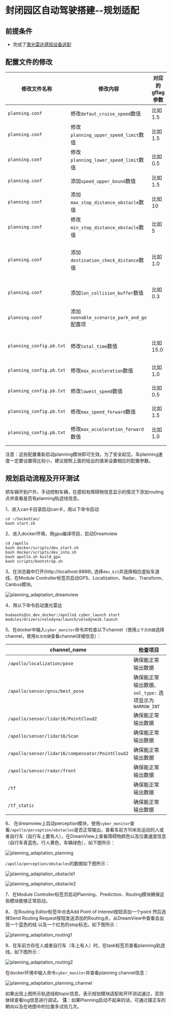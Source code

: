 # 封闭园区自动驾驶搭建--规划适配

## 前提条件

  - 完成了[激光雷达感知设备适配](Lidar_Based_Auto_Driving--Perception_Adaptation_cn.md)

## 配置文件的修改

|修改文件名称 | 修改内容 | 对应的gflag参数 | 作用 | 
|---|---|---|---|
|`planning.conf` | 修改`defaut_cruise_speed`数值| 比如1.5 | 默认巡航速度|
|`planning.conf` | 修改`planning_upper_speed_limit`数值| 比如1.5 |车planning最大速度 |
|`planning.conf` | 修改`planning_lower_speed_limit`数值| 比如0.5 |车planning最小速度 |
|`planning.conf` |添加`speed_upper_bound`数值| 比如1.5 | 车最大速度|
|`planning.conf` |添加`max_stop_distance_obstacle`数值| 比如10 | 障碍物最大停止距离|
|`planning.conf` |修改`min_stop_distance_obstacle`数值| 比如5 | 障碍物最小停止距离|
|`planning.conf` |添加`destination_check_distance`数值| 比如1.0 | 认为车已经到达目的地时，车与目的地距离|
|`planning.conf` |添加`lon_collision_buffer`数值| 比如0.3 | 车与障碍物的默认碰撞距离|
|`planning.conf` |添加`noenable_scenario_park_and_go`配置项|  | 使起步停车场景失效|
|`planning_config.pb.txt` |修改`total_time`数值| 比如15.0 | planning规划多长时间的路线|
|`planning_config.pb.txt` |修改`max_acceleration`数值| 比如1.0 | 车辆最大加速度|
|`planning_config.pb.txt` |修改`lowest_speed`数值| 比如0.5 | planning时车的最低速度|
|`planning_config.pb.txt` |修改`max_speed_forward`数值| 比如1.5 | 车前进的最大速度|
|`planning_config.pb.txt` |修改`max_acceleration_forward`数值| 比如1.0 | 车前进的最大加速度|

注意：这些配置重新启动planning模块即可生效。为了安全起见，车planning速度一定要设置得比较小，建议按照上面的给出的值来设置相应的配置参数。

## 规划启动流程及开环测试

把车辆开到户外，手动控制车辆，在感知有障碍物信息显示的情况下添加routing点并查看是否有planning轨迹线信息。

1、进入can卡目录启动can卡，用以下命令启动

    cd ~/SocketCan/
    bash start.sh

2、进入docker环境，用gpu编译项目，启动Dreamview 

    cd /apollo
    bash docker/scripts/dev_start.sh
    bash docker/scripts/dev_into.sh
    bash apollo.sh build_gpu
    bash scripts/bootstrap.sh

3、在浏览器中打开(http://localhost:8888), 选择`dev_kit`并选择相应虚拟车道线，在Module Controller标签页启动GPS、Localization、Radar、Transform、Canbus模块。

![planning_adaptation_dreamview](images/planning_adaptation_dreamview.jpeg)

4、用以下命令启动激光雷达 

    budaoshi@in_dev_docker:/apollo$ cyber_launch start modules/drivers/velodyne/launch/velodyne16.launch

5、在docker中输入`cyber_monitor`命令并检查以下channel（使用`上下方向键`选择channel，使用`右方向键`查看channel详细信息）：

|channel_name | 检查项目 | 
|---|---|
| `/apollo/localization/pose`| 确保能正常输出数据 | 
|`/apollo/sensor/gnss/best_pose` | 确保能正常输出数据、`sol_type:` 选项显示为`NARROW_INT`   |
|`/apollo/sensor/lidar16/PointCloud2` | 确保能正常输出数据|
|`/apollo/sensor/lidar16/Scan`| 确保能正常输出数据|
| `/apollo/sensor/lidar16/compensator/PointCloud2`  | 确保能正常输出数据 |
|`/apollo/sensor/radar/front`|确保能正常输出数据|
|`/tf`|确保能正常输出数据|
|`/tf_static`|确保能正常输出数据|

6、 在dreamview上启动perception模块，使用`cyber_monitor`查看`/apollo/perception/obstacles`是否正常输出，查看车前方10米处运动的人或者自行车（自行车上要有人），在DreamView上查看障碍物颜色以及位置速度信息（自行车青蓝色，行人黄色，车辆绿色），如下图所示：

![planning_adaptation_planning](images/planning_adaptation_planning.png)

`/apollo/perception/obstacles`的数据如下图所示：

![planning_adaptation_obstacle1](images/planning_adaptation_obstacle1.png)

![planning_adaptation_obstacle2](images/planning_adaptation_obstacle2.png)

7、在Module Controller标签页启动Planning、Prediction、Routing模块确保这些模块能够正常启动。

8、 在Routing Editor标签中点击Add Point of Interest按钮添加一个point 然后选择Send Routing Request按钮发送添加的Routing点，从DreamView中查看会出现一个蓝色的线 以及一个红色的stop标志。如下图所示：

![planning_adaptation_routing1](images/planning_adaptation_routing1.png)

9、在车前方存在人或者自行车（车上有人）时，在task标签页查看planning轨迹线，如下图所示：

![planning_adaptation_routing2](images/planning_adaptation_routing2.png)

在docker环境中输入命令`cyber_monitor`并查看planning channel信息： 

![planning_adaptation_planning_channel](images/planning_adaptation_planning_channel.png) 

如果出现上图所示轨迹线和topic信息，表示规划模块适配和开环测试通过，否则继续查看log信息进行调试。
**注**：如果Planning启动不起来的话，可通过摆正车的朝向以及在地图中的位置多试验几次。